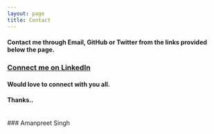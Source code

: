 ```yaml
---
layout: page
title: Contact
---
```


#### Contact me through Email, GitHub or Twitter from the links provided below the page.

### <a href="https://www.linkedin.com/in/amanpreet-singh-62852770/" target="_blank">Connect me on LinkedIn</a>

#### Would love to connect with you all.

#### Thanks..
<br>
### Amanpreet Singh
